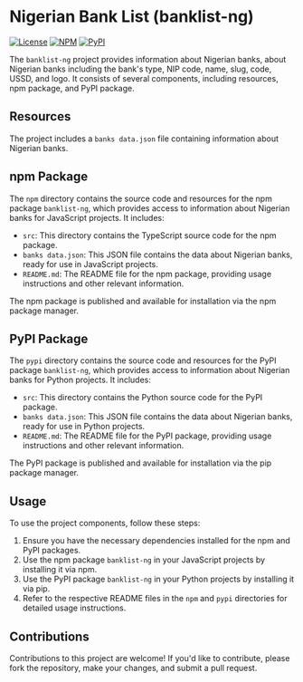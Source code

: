 # Nigerian Bank List (banklist-ng)

[![License](https://img.shields.io/badge/license-MIT-blue.svg)](https://opensource.org/licenses/MIT)
[![NPM](https://img.shields.io/npm/v/banklist-ng.svg)](https://www.npmjs.com/package/banklist-ng)
[![PyPI](https://badge.fury.io/py/banklist-ng.svg)](https://pypi.org/project/banklist-ng)

The `banklist-ng` project provides information about Nigerian banks, about Nigerian banks including the bank's type, NIP code, name, slug, code, USSD, and logo. It consists of several components, including resources, npm package, and PyPI package.

## Resources

The project includes a `banks data.json` file containing information about Nigerian banks.

## npm Package

The `npm` directory contains the source code and resources for the npm package `banklist-ng`, which provides access to information about Nigerian banks for JavaScript projects. It includes:

- `src`: This directory contains the TypeScript source code for the npm package.
- `banks data.json`: This JSON file contains the data about Nigerian banks, ready for use in JavaScript projects.
- `README.md`: The README file for the npm package, providing usage instructions and other relevant information.

The npm package is published and available for installation via the npm package manager.

## PyPI Package

The `pypi` directory contains the source code and resources for the PyPI package `banklist-ng`, which provides access to information about Nigerian banks for Python projects. It includes:

- `src`: This directory contains the Python source code for the PyPI package.
- `banks data.json`: This JSON file contains the data about Nigerian banks, ready for use in Python projects.
- `README.md`: The README file for the PyPI package, providing usage instructions and other relevant information.

The PyPI package is published and available for installation via the pip package manager.

## Usage

To use the project components, follow these steps:

1. Ensure you have the necessary dependencies installed for the npm and PyPI packages.
2. Use the npm package `banklist-ng` in your JavaScript projects by installing it via npm.
3. Use the PyPI package `banklist-ng` in your Python projects by installing it via pip.
4. Refer to the respective README files in the `npm` and `pypi` directories for detailed usage instructions.

## Contributions

Contributions to this project are welcome! If you'd like to contribute, please fork the repository, make your changes, and submit a pull request.
